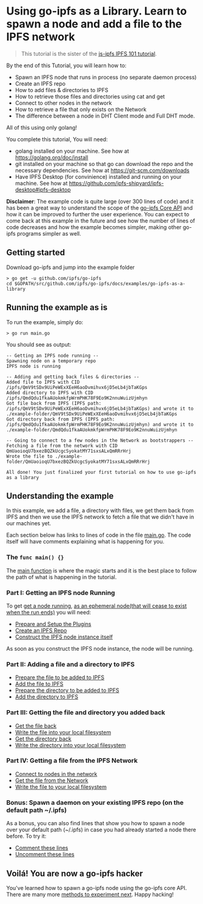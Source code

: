 # Using go-ipfs as a Library. Learn to spawn a node and add a file to the IPFS network

> This tutorial is the sister of the [js-ipfs IPFS 101 tutorial](https://github.com/ipfs/js-ipfs/tree/master/examples/ipfs-101).

By the end of this Tutorial, you will learn how to:

- Spawn an IPFS node that runs in process (no separate daemon process)
- Create an IPFS repo
- How to add files & directories to IPFS
- How to retrieve those files and directories using cat and get
- Connect to other nodes in the network
- How to retrieve a file that only exists on the Network
- The difference between a node in DHT Client mode and Full DHT mode.

All of this using only golang!

You complete this tutorial, You will need:
- golang installed on your machine. See how at https://golang.org/doc/install
- git installed on your machine so that go can download the repo and the necessary dependencies. See how at https://git-scm.com/downloads
- Have IPFS Desktop (for convinience) installed and running on your machine. See how at https://github.com/ipfs-shipyard/ipfs-desktop#ipfs-desktop


**Disclaimer**: The example code is quite large (over 300 lines of code) and it has been a great way to understand the scope of the [go-ipfs Core API](https://godoc.org/github.com/ipfs/interface-go-ipfs-core) and how it can be improved to further the user experience. You can expect to come back at this example in the future and see how the number of lines of code decreases and how the example becomes simpler, making other go-ipfs programs simpler as well.

## Getting started

Download go-ipfs and jump into the example folder

```
> go get -u github.com/ipfs/go-ipfs
cd $GOPATH/src/github.com/ipfs/go-ipfs/docs/examples/go-ipfs-as-a-library
```

## Running the example as is

To run the example, simply do:

```
> go run main.go
```

You should see as output:

```
-- Getting an IPFS node running --
Spawning node on a temporary repo
IPFS node is running

-- Adding and getting back files & directories --
Added file to IPFS with CID /ipfs/QmV9tSDx9UiPeWExXEeH6aoDvmihvx6jD5eLb4jbTaKGps
Added directory to IPFS with CID /ipfs/QmdQdu1fkaAUokmkfpWrmPHK78F9Eo9K2nnuWuizUjmhyn
Got file back from IPFS (IPFS path: /ipfs/QmV9tSDx9UiPeWExXEeH6aoDvmihvx6jD5eLb4jbTaKGps) and wrote it to ./example-folder/QmV9tSDx9UiPeWExXEeH6aoDvmihvx6jD5eLb4jbTaKGps
Got directory back from IPFS (IPFS path: /ipfs/QmdQdu1fkaAUokmkfpWrmPHK78F9Eo9K2nnuWuizUjmhyn) and wrote it to ./example-folder/QmdQdu1fkaAUokmkfpWrmPHK78F9Eo9K2nnuWuizUjmhyn

-- Going to connect to a few nodes in the Network as bootstrappers --
Fetching a file from the network with CID QmUaoioqU7bxezBQZkUcgcSyokatMY71sxsALxQmRRrHrj
Wrote the file to ./example-folder/QmUaoioqU7bxezBQZkUcgcSyokatMY71sxsALxQmRRrHrj

All done! You just finalized your first tutorial on how to use go-ipfs as a library
```

## Understanding the example

In this example, we add a file, a directory with files, we get them back from IPFS and then we use the IPFS network to fetch a file that we didn't have in our machines yet.

Each section below has links to lines of code in the file [main.go](./main.go). The code itself will have comments explaining what is happening for you.

### The `func main() {}`

The [main function](./main.go#L201-L333) is where the magic starts and it is the best place to follow the path of what is happening in the tutorial.

### Part I: Getting an IPFS node Running

To get [get a node running](./main.go#L217-L222), [as an ephemeral node(that will cease to exist when the run ends)](./main.go#L114-L127) you will need:

- [Prepare and Setup the Plugins](./main.go#L217-L222)
- [Create an IPFS Repo]()
- [Construct the IPFS node instance itself]()

As soon as you construct the IPFS node instance, the node will be running.

### Part II: Adding a file and a directory to IPFS

- [Prepare the file to be added to IPFS]()
- [Add the file to IPFS]()
- [Prepare the directory to be added to IPFS]()
- [Add the directory to IPFS]()

### Part III: Getting the file and directory you added back

- [Get the file back]()
- [Write the file into your local filesystem]()
- [Get the directory back]()
- [Write the directory into your local filesystem]()

### Part IV: Getting a file from the IPFS Network

- [Connect to nodes in the network]()
- [Get the file from the Network]()
- [Write the file to your local filesystem]()

### Bonus: Spawn a daemon on your existing IPFS repo (on the default path ~/.ipfs)

As a bonus, you can also find lines that show you how to spawn a node over your default path (~/.ipfs) in case you had already started a node there before. To try it:

- [Comment these lines]()
- [Uncomment these lines]()

## Voilá! You are now a go-ipfs hacker

You've learned how to spawn a go-ipfs node using the go-ipfs core API. There are many more [methods to experiment next](https://godoc.org/github.com/ipfs/interface-go-ipfs-core). Happy hacking!
